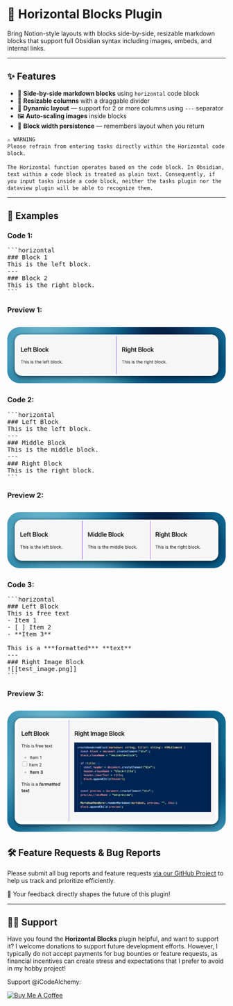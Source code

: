 # 🧱 Horizontal Blocks Plugin

Bring Notion-style layouts with blocks side-by-side, resizable markdown blocks that support full Obsidian syntax including images, embeds, and internal links.

---

## ✨ Features

- 🔲 **Side-by-side markdown blocks** using `horizontal` code block
- 📏 **Resizable columns** with a draggable divider
- 🧠 **Dynamic layout** — support for 2 or more columns using `---` separator
- 🖼️ **Auto-scaling images** inside blocks
- 💾 **Block width persistence** — remembers layout when you return

```
⚠️ WARNING
Please refrain from entering tasks directly within the Horizontal code block. 

The Horizontal function operates based on the code block. In Obsidian, text within a code block is treated as plain text. Consequently, if you input tasks inside a code block, neither the tasks plugin nor the dataview plugin will be able to recognize them.
```

---

## 🚀 Examples

### Code 1:

<pre>
```horizontal  
### Block 1  
This is the left block.  
---
### Block 2  
This is the right block.  
```
</pre>

### Preview 1:

![img.png](images/preview1.png)
---

### Code 2:
<pre>
```horizontal  
### Left Block  
This is the left block.  
---
### Middle Block  
This is the middle block.
---
### Right Block  
This is the right block.  
```
</pre>

### Preview 2:

![img.png](images/preview2.png)
---
### Code 3:
 <pre>
```horizontal
### Left Block
This is free text
- Item 1
- [ ] Item 2
- **Item 3**

This is a ***formatted*** **text**
---
### Right Image Block
![[test_image.png]]
```
</pre>

### Preview 3:

![img_1.png](images/preview3.png)
---

## 🛠️ Feature Requests & Bug Reports

Please submit all bug reports and feature requests [via our GitHub Project](https://github.com/users/iCodeAlchemy/projects/6/views/4) to help us track and prioritize efficiently.

🙌 Your feedback directly shapes the future of this plugin!

---

## 👏🏼 Support

Have you found the **Horizontal Blocks** plugin helpful, and want to support it? I welcome donations to support future development efforts. However, I typically do not accept payments for bug bounties or feature requests, as financial incentives can create stress and expectations that I prefer to avoid in my hobby project!

Support @iCodeAlchemy:

<a href="https://www.buymeacoffee.com/iCodeAlchemy" target="_blank"><img src="https://cdn.buymeacoffee.com/buttons/v2/default-yellow.png" alt="Buy Me A Coffee" style="height: 40px !important;width: 175px !important;" ></a>
